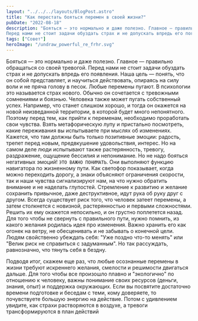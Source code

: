 ```yaml
---
layout: "../../../layouts/BlogPost.astro"
title: "Как перестать бояться перемен в своей жизни?"
pubDate: "2022-08-18"
description: "Бояться — это нормально и даже полезно. Главное — правильно обращаться со своей тревогой.
Перед нами не стоит задачи обуздать страх и не допускать впредь его появления."
tags: ["Совет"]
heroImage: "/undraw_powerful_re_frhr.svg"
---
```


Бояться — это нормально и даже полезно. Главное — правильно обращаться со своей тревогой.
Перед нами не стоит задачи обуздать страх и не допускать впредь его появления. Наша цель — понять, что он собой представляет, и научиться действовать, опираясь на силу воли и не пряча голову в песок.
Любые перемены пугают. В психологии это называется страх нового. Обычно он сочетается с тревожными сомнениями и боязнью.
Человека также может пугать собственный успех. Например, что станет слишком хорошо, и тогда он окажется на новой неизведанной территории, в которой будет много непонятного.
Поэтому перед тем, как прийти к переменам, необходимо проработать свои чувства. Взять метафорическую лупу и пристально посмотреть, какие переживания вы испытываете при мыслях об изменениях. Кажется, что там должны быть только позитивные эмоции: радость, трепет перед новым, предвкушение удовольствия, интерес. Но на самом деле люди испытывают также растерянность, тревогу, раздражение, ощущение бессилия и непонимание. Но не надо бояться негативных эмоций! `ЭТО ВАЖНО ПОНИМАТЬ`. Они выполняют функцию навигатора по жизненному пути. Как светофор показывает, когда можно переходить дорогу, а знаки объясняют ограничения скорости, так и наши чувства сигнализируют нам, на что нужно обратить внимание и не наделать глупостей.
Стремление к развитию и желание сохранить привычное, даже деструктивное, идут рука об руку друг с другом. Всегда существует риск того, что человек затеет перемены, а затем столкнется с новизной, растерянностью и первыми сложностями. Решить их ему окажется непосильно, и он грустно поплетется назад.
Для того чтобы не свернуть с правильного пути, нужно помнить, из какого желания родилась идея про изменения. Важно хранить его как огонек на ветру, не обесценивать и не забывать о конечной цели. Людям свойственно убеждать себя: "Уже поздно что-то менять" или "Велик риск не справиться с задуманным". Но так рассуждать, равнозначно, что тянуть себя в бездну.

Подводя итог, скажем еще раз, что любые осознанные перемены в жизни требуют искреннего желания, смелости и решимости двигаться дальше. Для того чтобы все произошло плавно и "экологично" по отношению к человеку, важны понимание своих ресурсов (деньги, знания, опыт) и поддержка окружающих. Если вы посвятите достаточно времени подготовке и беседам с теми, кому доверяете, то почувствуете большую энергию на действие. Потом с удивлением увидите, как страхи растворяются в воздухе, а тревоги трансформируются в план действий
